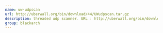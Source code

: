 ```yaml
---
name: uw-udpscan
url: http://uberwall.org/bin/download/44/UWudpscan.tar.gz
description: threaded udp scanner. URL : http://uberwall.org/bin/download/44/UWudpscan.tar.gz Groups : blackarch blackarch-scanner
group: blackarch
---
```

